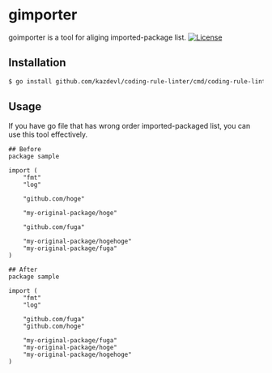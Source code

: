 # gimporter
goimporter is a tool for aliging imported-package list.
[![License](https://img.shields.io/github/license/kazdevl/coding-rule-linter)](/LICENSE)

## Installation
```zsh
$ go install github.com/kazdevl/coding-rule-linter/cmd/coding-rule-linter@latest
```

## Usage
If you have go file that has wrong order imported-packaged list, you can use this tool effectively.
```
## Before
package sample

import (
    "fmt"
    "log"

    "github.com/hoge"

    "my-original-package/hoge"

    "github.com/fuga"

    "my-original-package/hogehoge"
    "my-original-package/fuga"
)

## After
package sample

import (
    "fmt"
    "log"

    "github.com/fuga"
    "github.com/hoge"

    "my-original-package/fuga"
    "my-original-package/hoge"
    "my-original-package/hogehoge"
)
```